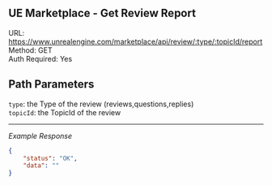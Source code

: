 ## UE Marketplace - Get Review Report

URL: https://www.unrealengine.com/marketplace/api/review/:type/:topicId/report \
Method: GET \
Auth Required: Yes

## Path Parameters

`type`: the Type of the review (reviews,questions,replies) <br/>
`topicId`: the TopicId of the review

---

_Example Response_

```json
{
    "status": "OK",
    "data": ""
}
```